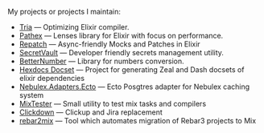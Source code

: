 My projects or projects I maintain:
* [Tria](https://github.com/hissssst/tria) — Optimizing Elixir compiler.
* [Pathex](https://github.com/hissssst/pathex) — Lenses library for Elixir with focus on performance.
* [Repatch](https://github.com/hissssst/repatch) — Async-friendly Mocks and Patches in Elixir
* [SecretVault](https://github.com/SecretVault-elixir/secret_vault) — Developer friendly secrets management utility.
* [BetterNumber](https://github.com/hissssst/better_number) — Library for numbers conversion.
* [Hexdocs Docset](https://github.com/hissssst/hexdocs_docset_api) — Project for generating Zeal and Dash docsets of elixir dependencies
* [Nebulex.Adapters.Ecto](https://github.com/hissssst/nebulex_adapters_ecto) — Ecto Posgtres adapter for Nebulex caching system
* [MixTester](https://github.com/hissssst/mix_tester) — Small utility to test mix tasks and compilers
* [Clickdown](https://github.com/hissssst/clickdown) — Clickup and Jira replacement
* [rebar2mix](https://github.com/spawnfest/shaker) — Tool which automates migration of Rebar3 projects to Mix
